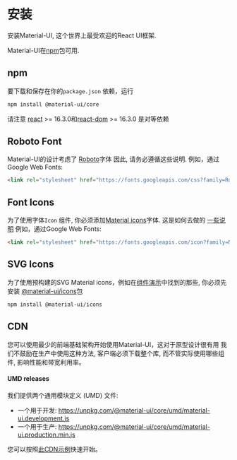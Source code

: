 # 安装

<p class="description">安装Material-UI, 这个世界上最受欢迎的React UI框架.</p>

Material-UI在[npm](https://www.npmjs.com/package/@material-ui/core)包可用.

## npm

要下载和保存在你的`package.json` 依赖，运行

```sh
npm install @material-ui/core
```

请注意 [react](https://www.npmjs.com/package/react) >= 16.3.0和[react-dom](https://www.npmjs.com/package/react-dom) >= 16.3.0 是对等依赖

## Roboto Font

Material-UI的设计考虑了 [Roboto](https://fonts.google.com/specimen/Roboto)字体 因此, 请务必遵循这些说明. 例如，通过Google Web Fonts:

```html
<link rel="stylesheet" href="https://fonts.googleapis.com/css?family=Roboto:300,400,500">
```

## Font Icons

为了使用字体`Icon` 组件, 你必须添加[Material icons](https://material.io/tools/icons/)字体. 这是如何去做的 [一些说明](/style/icons/#font-icons) 例如，通过Google Web Fonts:

```html
<link rel="stylesheet" href="https://fonts.googleapis.com/icon?family=Material+Icons">
```

## SVG Icons

为了使用预构建的SVG Material icons，例如在[组件演示](/demos/app-bar/)中找到的那些, 你必须先安装 [@material-ui/icons](https://www.npmjs.com/package@material-ui/icons)包

```sh
npm install @material-ui/icons
```

## CDN

您可以使用最少的前端基础架构开始使用Material-UI，这对于原型设计很有用 我们不鼓励在生产中使用这种方法, 客户端必须下载整个库, 而不管实际使用哪些组件, 影响性能和带宽利用率。

#### UMD releases

我们提供两个通用模块定义 (UMD) 文件:

- 一个用于开发: https://unpkg.com/@material-ui/core/umd/material-ui.development.js
- 一个用于生产: https://unpkg.com/@material-ui/core/umd/material-ui.production.min.js

您可以按照[此CDN示例](https://github.com/mui-org/material-ui/tree/master/examples/cdn)快速开始。